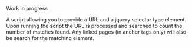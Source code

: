 Work in progress

A script allowing you to provide a URL and a jquery selector type element. Upon running the script the URL is processed and searched to count the number of matches found. Any linked pages (in anchor tags only) will also be search for the matching element.